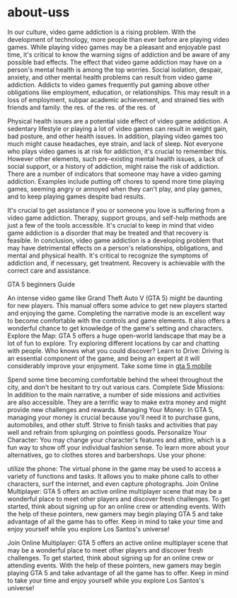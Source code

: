 # about-uss

In our culture, video game addiction is a rising problem. With the development of technology, more people than ever before are playing video games. While playing video games may be a pleasant and enjoyable past time, it's critical to know the warning signs of addiction and be aware of any possible bad effects. The effect that video game addiction may have on a person's mental health is among the top worries. Social isolation, despair, anxiety, and other mental health problems can result from video game addiction. Addicts to video games frequently put gaming above other obligations like employment, education, or relationships. This may result in a loss of employment, subpar academic achievement, and strained ties with friends and family. the res. of the res. of the res. of

Physical health issues are a potential side effect of video game addiction. A sedentary lifestyle or playing a lot of video games can result in weight gain, bad posture, and other health issues. In addition, playing video games too much might cause headaches, eye strain, and lack of sleep. Not everyone who plays video games is at risk for addiction, it's crucial to remember this. However other elements, such pre-existing mental health issues, a lack of social support, or a history of addiction, might raise the risk of addiction. There are a number of indicators that someone may have a video gaming addiction. Examples include putting off chores to spend more time playing games, seeming angry or annoyed when they can't play, and play games, and to keep playing games despite bad results. 

It's crucial to get assistance if you or someone you love is suffering from a video game addiction. Therapy, support groups, and self-help methods are just a few of the tools accessible. It's crucial to keep in mind that video game addiction is a disorder that may be treated and that recovery is feasible. In conclusion, video game addiction is a developing problem that may have detrimental effects on a person's relationships, obligations, and mental and physical health. It's critical to recognize the symptoms of addiction and, if necessary, get treatment. Recovery is achievable with the correct care and assistance.


GTA 5 beginners Guide

An intense video game like Grand Theft Auto V (GTA 5) might be daunting for new players. This manual offers some advice to get new players started and enjoying the game. Completing the narrative mode is an excellent way to become comfortable with the controls and game elements. It also offers a wonderful chance to get knowledge of the game's setting and characters. Explore the Map: GTA 5 offers a huge open-world landscape that may be a lot of fun to explore. Try exploring different locations by car and chatting with people. Who knows what you could discover? Learn to Drive: Driving is an essential component of the game, and being an expert at it will considerably improve your enjoyment. Take some time in <a href="https://apkgameapps.com/action/gta-5-for-android">gta 5 mobile</a>

Spend some time becoming comfortable behind the wheel throughout the city, and don't be hesitant to try out various cars. Complete Side Missions: In addition to the main narrative, a number of side missions and activities are also accessible. They are a terrific way to make extra money and might provide new challenges and rewards. Managing Your Money: In GTA 5, managing your money is crucial because you'll need it to purchase guns, automobiles, and other stuff. Strive to finish tasks and activities that pay well and refrain from splurging on pointless goods. Personalize Your Character: You may change your character's features and attire, which is a fun way to show off your individual fashion sense. To learn more about your alternatives, go to clothes stores and barbershops. Use your phone:

utilize the phone: The virtual phone in the game may be used to access a variety of functions and tasks. It allows you to make phone calls to other characters, surf the internet, and even capture photographs. Join Online Multiplayer: GTA 5 offers an active online multiplayer scene that may be a wonderful place to meet other players and discover fresh challenges. To get started, think about signing up for an online crew or attending events. With the help of these pointers, new gamers may begin playing GTA 5 and take advantage of all the game has to offer. Keep in mind to take your time and enjoy yourself while you explore Los Santos's universe!

Join Online Multiplayer: GTA 5 offers an active online multiplayer scene that may be a wonderful place to meet other players and discover fresh challenges. To get started, think about signing up for an online crew or attending events. With the help of these pointers, new gamers may begin playing GTA 5 and take advantage of all the game has to offer. Keep in mind to take your time and enjoy yourself while you explore Los Santos's universe!
